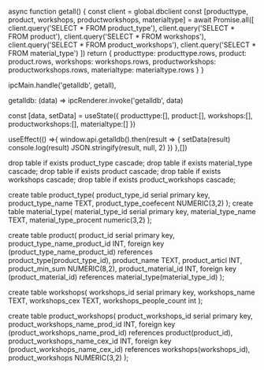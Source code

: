 async function getall() {
  const client = global.dbclient
  const [producttype, product, workshops, productworkshops, materialtype] = await Promise.all([
    client.query('SELECT * FROM product_type'),
    client.query('SELECT * FROM product'),
    client.query('SELECT * FROM workshops'),
    client.query('SELECT * FROM product_workshops'),
    client.query('SELECT * FROM material_type')
  ])
  return {
    producttype: producttype.rows,
    product: product.rows,
    workshops: workshops.rows,
    productworkshops: productworkshops.rows,
    materialtype: materialtype.rows
  }
}

ipcMain.handle('getalldb', getall),



getalldb: (data) => ipcRenderer.invoke('getalldb', data)


const [data, setData] = useState({
    producttype:[],
    product:[],
    workshops:[],
    productworkshops:[],
    materialtype:[]
  })
  
  useEffect(() =>{
    window.api.getalldb().then(result => {
      setData(result)
      console.log(result)
      JSON.stringify(result, null, 2)
    })
  },[])


drop table if exists product_type  cascade;
drop table if exists material_type  cascade;
drop table if exists product  cascade;
drop table if exists workshops  cascade;
drop table if exists product_workshops  cascade;

create table product_type(
product_type_id serial primary key,
product_type_name TEXT,
product_type_coefecent NUMERIC(3,2)
);
create table material_type(
material_type_id serial primary key,
material_type_name TEXT,
material_type_procent numeric(3,2)
);

create table product(
product_id serial primary key,
product_type_name_product_id INT,
foreign key (product_type_name_product_id) references product_type(product_type_id),
product_name TEXT,
product_articl INT,
product_min_sum NUMERIC(8,2),
product_material_id INT,
foreign key (product_material_id) references material_type(material_type_id)
);

create table workshops(
workshops_id serial primary key,
workshops_name TEXT,
workshops_cex TEXT,
workshops_people_count int
);

create table product_workshops(
product_workshops_id serial primary key,
product_workshops_name_prod_id INT,
foreign key (product_workshops_name_prod_id) references product(product_id),
product_workshops_name_cex_id INT,
foreign key (product_workshops_name_cex_id) references workshops(workshops_id),
product_workshops NUMERIC(3,2)
);
